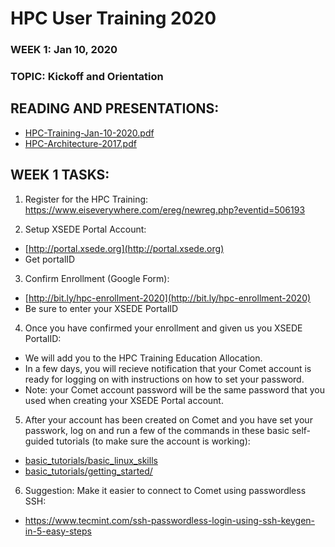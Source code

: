 # HPC User Training 2020
### WEEK 1: Jan 10, 2020
### TOPIC:  Kickoff and Orientation

## READING AND PRESENTATIONS:
* [HPC-Training-Jan-10-2020.pdf](./HPC-Students-Kickoff-Mtg-01-18-2019.pdf)
* [HPC-Architecture-2017.pdf](./HPC-Architecture-2017.pdf)

## WEEK 1 TASKS:
1. Register for the HPC Training:
https://www.eiseverywhere.com/ereg/newreg.php?eventid=506193


2. Setup XSEDE Portal Account:
* [http://portal.xsede.org](http://portal.xsede.org)
* Get portalID

3. Confirm Enrollment (Google Form):
* [http://bit.ly/hpc-enrollment-2020](http://bit.ly/hpc-enrollment-2020)
* Be sure to enter your XSEDE PortalID

4. Once you have confirmed your enrollment and given us you XSEDE PortalID:
* We will add you to the HPC Training Education Allocation.
* In a few days, you will recieve notification that your Comet account is ready for logging on with instructions on how to set your password.
* Note: your Comet account password will be the same password that you used when creating your XSEDE Portal account.

5. After your account has been created on Comet and you have set your passwork, log on and run a few of the commands in these basic self-guided tutorials (to make sure the account is working):
* [basic_tutorials/basic_linux_skills](https://github.com/sdsc-hpc-students/hpc-training-2020/tree/master/basic_tutorials/basic_linux_skills)
* [basic_tutorials/getting_started/](https://github.com/sdsc-hpc-students/hpc-training-2020/tree/master/basic_tutorials/getting_started)


6. Suggestion:  Make it easier to connect to Comet using passwordless SSH:   
* https://www.tecmint.com/ssh-passwordless-login-using-ssh-keygen-in-5-easy-steps
